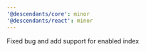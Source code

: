 ```yaml
---
'@descendants/core': minor
'@descendants/react': minor
---
```


Fixed bug and add support for enabled index
